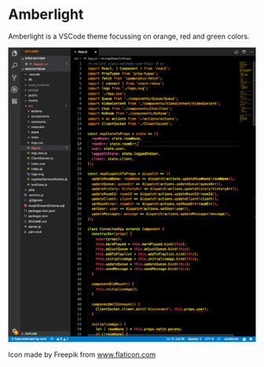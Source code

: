 # Amberlight

Amberlight is a VSCode theme focussing on orange, red and green colors.

![screenshot](https://github.com/sfreeman422/Amberlight/blob/master/pics/amberlight.png?raw=true "Amberlight")

Icon made by Freepik from www.flaticon.com 